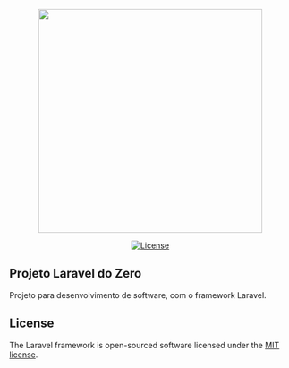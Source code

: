 <p align="center"><img src="https://www.cloudways.com/blog/wp-content/uploads/install-laravel-3.jpg" width="400"></p>

<p align="center">
<a href="https://packagist.org/packages/laravel/framework"><img src="https://poser.pugx.org/laravel/framework/license.svg" alt="License"></a>
</p>

## Projeto Laravel do Zero

Projeto para desenvolvimento de software, com o framework Laravel.

## License

The Laravel framework is open-sourced software licensed under the [MIT license](https://opensource.org/licenses/MIT).
